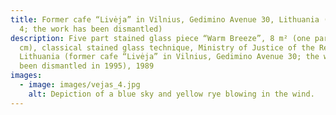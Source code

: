 ```yaml
---
title: Former cafe “Livėja” in Vilnius, Gedimino Avenue 30, Lithuania (section
  4; the work has been dismantled)
description: Five part stained glass piece “Warm Breeze”, 8 m² (one part–90x180
  cm), classical stained glass technique, Ministry of Justice of the Republic of
  Lithuania (former cafe “Livėja” in Vilnius, Gedimino Avenue 30; the work has
  been dismantled in 1995), 1989
images:
  - image: images/vejas_4.jpg
    alt: Depiction of a blue sky and yellow rye blowing in the wind.
---
```

